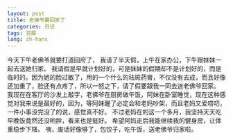 ```yaml
---
layout: post
title: 老佛爷要回家了
categories: 日记
tags: 豆瓣
lang: zh-hans
---
```

今天下午老佛爷就要打道回府了， 我请了半天假，上午在家办公，下午跟妹妹一起去送她归家。
我请假是早就计划好的，可是妹妹的假期却不是计划好的，而是临时的。因为她的脸过敏了，用的一个什么的祛斑药膏，不仅没有去成，而且好像还加重了，脸还有点疼了，所以一怒之下，请了假要跟我一同去送老佛爷回家。
我现在在客厅的沙发上敲字，老佛爷在厨房做午饭，阿妹在卧室睡觉，现在这种感觉对我来说是最好的，因为，等阿妹醒了必定会和老妈吵架，而且老妈又爱唠叨，一件小事没完没了的说，感觉真不好。
不过老妈在的这一个多月，我坚持天天吃早晚饭竟然还没哟胖，看来也是挺好。
希望阿妈走后我能继续我的健身房，让体重稳步下降。
咦，废话好像够了，包饺子，吃午饭，送老佛爷归家啦。
